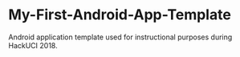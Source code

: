 # My-First-Android-App-Template
Android application template used for instructional purposes during HackUCI 2018.
